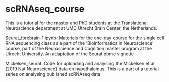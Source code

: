 # scRNAseq_course
This is a tutorial for the master and PhD students at the Translational Neuroscience department at UMC Utrecht Brain Center, the Netherlands.

Seurat_forebrain-1.ipynb: Materials for the one-day course for the single cell RNA sequencing class as a part of the 'Bioinformatics in Neuroscience' course, part of the Neuroscience and Cognition master program at the Utrecht University. An adaptation of the Seurat pbmc vignette

Mickelsen_seurat: Code for uploading and analysing the Mickelsen et al (2019 Nat Neuroscience) data on hypothalamus. This is a part of a tutorial series on analysing published scRNAseq data


